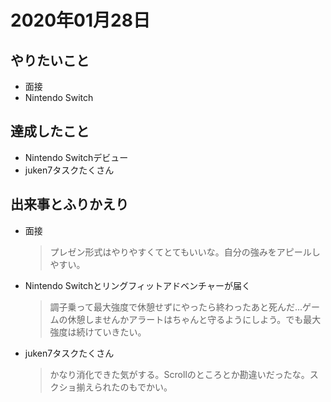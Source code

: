 # 2020年01月28日

## やりたいこと

- 面接
- Nintendo Switch

## 達成したこと

- Nintendo Switchデビュー
- juken7タスクたくさん

## 出来事とふりかえり

- 面接
  > プレゼン形式はやりやすくてとてもいいな。自分の強みをアピールしやすい。
- Nintendo Switchとリングフィットアドベンチャーが届く
  > 調子乗って最大強度で休憩せずにやったら終わったあと死んだ...ゲームの休憩しませんかアラートはちゃんと守るようにしよう。でも最大強度は続けていきたい。
- juken7タスクたくさん
  > かなり消化できた気がする。Scrollのところとか勘違いだったな。スクショ揃えられたのもでかい。
